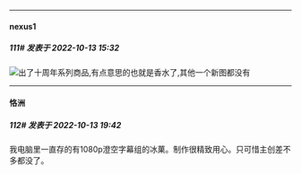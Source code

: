 

*****

####  nexus1  
##### 111#       发表于 2022-10-13 15:32

<img src="https://static.saraba1st.com/image/smiley/face2017/013.png" referrerpolicy="no-referrer">出了十周年系列商品,有点意思的也就是香水了,其他一个新图都没有



*****

####  恪洲  
##### 112#       发表于 2022-10-13 19:42

我电脑里一直存的有1080p澄空字幕组的冰菓。制作很精致用心。只可惜主创差不多都没了。

